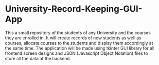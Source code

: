 # University-Record-Keeping-GUI-App
This a small repository of the students of any University and the courses they are enrolled in. It will create records of new students as well as courses, allocate courses to the students and display them accordingly at the same time. 
The application will be made using tkinter GUI library for all frontend screen designs and JSON (Javascript Object Notation) files to store all the data at the backend.
